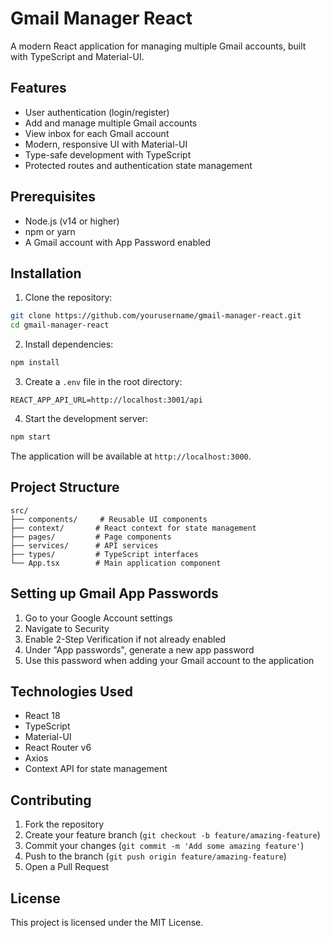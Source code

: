 # Gmail Manager React

A modern React application for managing multiple Gmail accounts, built with TypeScript and Material-UI.

## Features

- User authentication (login/register)
- Add and manage multiple Gmail accounts
- View inbox for each Gmail account
- Modern, responsive UI with Material-UI
- Type-safe development with TypeScript
- Protected routes and authentication state management

## Prerequisites

- Node.js (v14 or higher)
- npm or yarn
- A Gmail account with App Password enabled

## Installation

1. Clone the repository:
```bash
git clone https://github.com/yourusername/gmail-manager-react.git
cd gmail-manager-react
```

2. Install dependencies:
```bash
npm install
```

3. Create a `.env` file in the root directory:
```env
REACT_APP_API_URL=http://localhost:3001/api
```

4. Start the development server:
```bash
npm start
```

The application will be available at `http://localhost:3000`.

## Project Structure

```
src/
├── components/     # Reusable UI components
├── context/       # React context for state management
├── pages/         # Page components
├── services/      # API services
├── types/         # TypeScript interfaces
└── App.tsx        # Main application component
```

## Setting up Gmail App Passwords

1. Go to your Google Account settings
2. Navigate to Security
3. Enable 2-Step Verification if not already enabled
4. Under "App passwords", generate a new app password
5. Use this password when adding your Gmail account to the application

## Technologies Used

- React 18
- TypeScript
- Material-UI
- React Router v6
- Axios
- Context API for state management

## Contributing

1. Fork the repository
2. Create your feature branch (`git checkout -b feature/amazing-feature`)
3. Commit your changes (`git commit -m 'Add some amazing feature'`)
4. Push to the branch (`git push origin feature/amazing-feature`)
5. Open a Pull Request

## License

This project is licensed under the MIT License.
